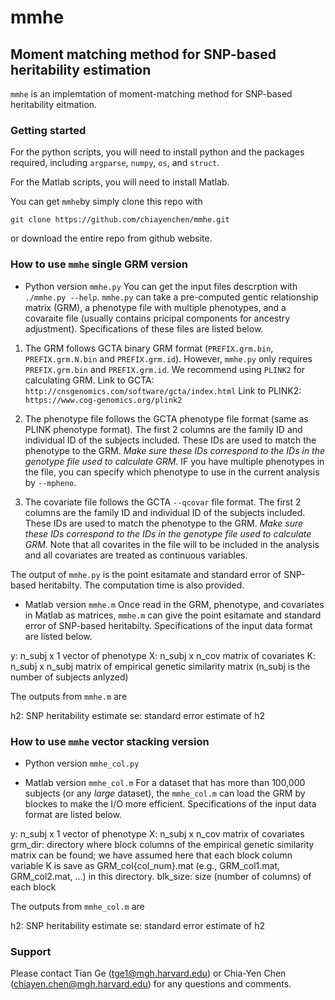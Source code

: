 # mmhe
## Moment matching method for SNP-based heritability estimation

`mmhe` is an implemtation of moment-matching method for SNP-based heritability eitmation.


### Getting started
For the python scripts, you will need to install python and the packages required, including `argparse`, `numpy`, `os`, and `struct`.

For the Matlab scripts, you will need to install Matlab.

You can get `mmhe`by simply clone this repo with 
```  
git clone https://github.com/chiayenchen/mmhe.git
```
or download the entire repo from github website.


### How to use `mmhe` single GRM version
* Python version `mmhe.py`
You can get the input files descrption with `./mmhe.py --help`.
`mmhe.py` can take a pre-computed gentic relationship matrix (GRM), a phenotype file with multiple phenotypes, and a covaraite file (usually contains pricipal components for ancestry adjustment). Specifications of these files are listed below.

1. The GRM follows GCTA binary GRM format (`PREFIX.grm.bin`, `PREFIX.grm.N.bin` and `PREFIX.grm.id`). However, `mmhe.py` only requires `PREFIX.grm.bin` and `PREFIX.grm.id`. We recommend using `PLINK2` for calculating GRM. 
Link to GCTA: `http://cnsgenomics.com/software/gcta/index.html`
Link to PLINK2: `https://www.cog-genomics.org/plink2`

2. The phenotype file follows the GCTA phenotype file format (same as PLINK phenotype format). The first 2 columns are the family ID and individual ID of the subjects included. These IDs are used to match the phenotype to the GRM. _Make sure these IDs correspond to the IDs in the genotype file used to calculate GRM._ IF you have multiple phenotypes in the file, you can specify which phenotype to use in the current analysis by `--mpheno`.

3. The covariate file follows the GCTA `--qcovar` file format. The first 2 columns are the family ID and individual ID of the subjects included. These IDs are used to match the phenotype to the GRM. _Make sure these IDs correspond to the IDs in the genotype file used to calculate GRM._ Note that all covarites in the file will to be included in the analysis and all covariates are treated as continuous variables.

The output of `mmhe.py` is the point esitamate and standard error of SNP-based heritabilty. The computation time is also provided.

* Matlab version `mmhe.m`
Once read in the GRM, phenotype, and covariates in Matlab as matrices, `mmhe.m` can give the point esitamate and standard error of SNP-based heritabilty. Specifications of the input data format are listed below.

y: n_subj x 1 vector of phenotype
X: n_subj x n_cov matrix of covariates
K: n_subj x n_subj matrix of empirical genetic similarity matrix
(n_subj is the number of subjects anlyzed)

The outputs from `mmhe.m` are

h2: SNP heritability estimate
se: standard error estimate of h2

### How to use `mmhe` vector stacking version
* Python version `mmhe_col.py`


* Matlab version `mmhe_col.m`
For a dataset that has more than 100,000 subjects (or any *large* dataset), the `mmhe_col.m` can load the GRM by blockes to make the I/O more efficient.
Specifications of the input data format are listed below.

y: n_subj x 1 vector of phenotype
X: n_subj x n_cov matrix of covariates
grm_dir: directory where block columns of the empirical genetic
similarity matrix can be found; we have assumed here that each block
column variable K is save as GRM_col{col_num}.mat (e.g., GRM_col1.mat, GRM_col2.mat, ...) in this directory.
blk_size: size (number of columns) of each block

The outputs from `mmhe_col.m` are

h2: SNP heritability estimate
se: standard error estimate of h2


### Support
Please contact Tian Ge (tge1@mgh.harvard.edu) or Chia-Yen Chen (chiayen.chen@mgh.harvard.edu) for any questions and comments.
